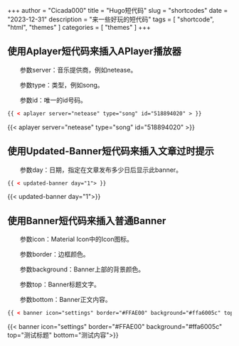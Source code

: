 +++
author = "Cicada000"
title = "Hugo短代码"
slug = "shortcodes"
date = "2023-12-31"
description = "来一些好玩的短代码"
tags = [
    "shortcode",
    "html",
    "themes"
]
categories = [
    "themes"
]
+++

## 使用Aplayer短代码来插入APlayer播放器

&emsp;&emsp;参数server：音乐提供商，例如netease。

&emsp;&emsp;参数type：类型，例如song。

&emsp;&emsp;参数id：唯一的id号码。

```html
{{ < aplayer server="netease" type="song" id="518894020" > }}
```

{{< aplayer server="netease" type="song" id="518894020" >}}

## 使用Updated-Banner短代码来插入文章过时提示

&emsp;&emsp;参数day：日期，指定在文章发布多少日后显示此banner。

```html
{{ < updated-banner day="1"> }}
```

{{< updated-banner day="1">}}

## 使用Banner短代码来插入普通Banner

&emsp;&emsp;参数icon：Material Icon中的Icon图标。

&emsp;&emsp;参数border：边框颜色。

&emsp;&emsp;参数background：Banner上部的背景颜色。

&emsp;&emsp;参数top：Banner标题文字。

&emsp;&emsp;参数bottom：Banner正文内容。

```html
{{ < banner icon="settings" border="#FFAE00" background="#ffa6005c" top="测试标题"  bottom="测试内容" > }}
```

{{< banner icon="settings" border="#FFAE00" background="#ffa6005c" top="测试标题"  bottom="测试内容">}}
